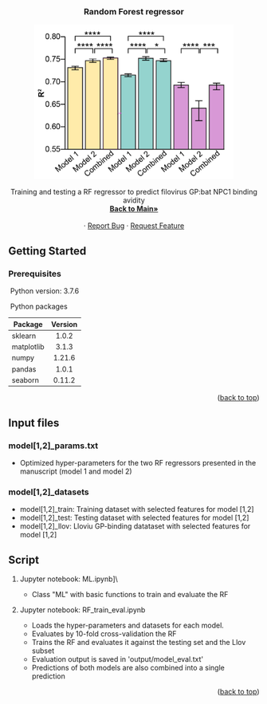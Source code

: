 <!-- PROJECT LOGO -->
<br />
<div align="center">
  <h3 align="center">Random Forest regressor</h3>
  
  <a href="https://github.com/chandranlab/filo_GP-bat_NPC1/blob/main/img/evaluation.png">
    <img src="/img/evaluation.png" alt="Logo" width="400">
  </a>
  
  <p align="center">
    Training and testing a RF regressor to predict filovirus GP:bat NPC1 binding avidity
    <br />
    <a href="https://github.com/chandranlab/filo_GP-bat_NPC1"><strong>Back to Main»</strong></a>
    <br />
    <br />
    ·
    <a href="https://github.com/chandranlab/filo_GP-bat_NPC1/issues">Report Bug</a>
    ·
    <a href="https://github.com/chandranlab/filo_GP-bat_NPC1/issues">Request Feature</a>
  </p>
</div>

<!-- ########################################################################################## -->

<!-- GETTING STARTED -->

## Getting Started

### Prerequisites

 Python version: 3.7.6

 Python packages

|Package         | Version  |
|----------------|:--------:|
|sklearn         | 1.0.2    |
|matplotlib      | 3.1.3    |
|numpy           | 1.21.6   |
|pandas          | 1.0.1    |
|seaborn         | 0.11.2   |


<p align="right">(<a href="#readme-top">back to top</a>)</p>

<!-- ########################################################################################## -->

<!-- INPUT -->

## Input files

### model[1,2]_params.txt
* Optimized hyper-parameters for the two RF regressors presented in the manuscript (model 1 and model 2)

### model[1,2]_datasets
* model[1,2]\_train: Training dataset with selected features for model [1,2]
* model[1,2]\_test: Testing dataset with selected features for model [1,2]
* model[1,2]\_llov: Lloviu GP-binding datataset with selected features for model [1,2] 


<!-- ########################################################################################## -->

<!-- SCRIPT -->

## Script

1. Jupyter notebook: ML.ipynb]\
    * Class "ML" with basic functions to train and evaluate the RF

2. Jupyter notebook: RF_train_eval.ipynb
    * Loads the hyper-parameters and datasets for each model.
    * Evaluates by 10-fold cross-validation the RF
    * Trains the RF and evaluates it against the testing set and the Llov subset
    * Evaluation output is saved in 'output/model_eval.txt'
    * Predictions of both models are also combined into a single prediction

<p align="right">(<a href="#readme-top">back to top</a>)</p>
